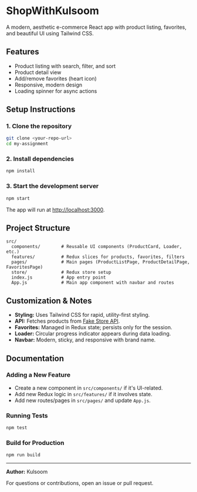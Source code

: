 # ShopWithKulsoom

A modern, aesthetic e-commerce React app with product listing, favorites, and beautiful UI using Tailwind CSS.

## Features
- Product listing with search, filter, and sort
- Product detail view
- Add/remove favorites (heart icon)
- Responsive, modern design
- Loading spinner for async actions

## Setup Instructions

### 1. Clone the repository
```bash
git clone <your-repo-url>
cd my-assignment
```

### 2. Install dependencies
```bash
npm install
```

### 3. Start the development server
```bash
npm start
```

The app will run at [http://localhost:3000](http://localhost:3000).

## Project Structure
```
src/
  components/        # Reusable UI components (ProductCard, Loader, etc.)
  features/          # Redux slices for products, favorites, filters
  pages/             # Main pages (ProductListPage, ProductDetailPage, FavoritesPage)
  store/             # Redux store setup
  index.js           # App entry point
  App.js             # Main app component with navbar and routes
```

## Customization & Notes
- **Styling:** Uses Tailwind CSS for rapid, utility-first styling.
- **API:** Fetches products from [Fake Store API](https://fakestoreapi.com/).
- **Favorites:** Managed in Redux state; persists only for the session.
- **Loader:** Circular progress indicator appears during data loading.
- **Navbar:** Modern, sticky, and responsive with brand name.

## Documentation

### Adding a New Feature
- Create a new component in `src/components/` if it's UI-related.
- Add new Redux logic in `src/features/` if it involves state.
- Add new routes/pages in `src/pages/` and update `App.js`.

### Running Tests
```bash
npm test
```

### Build for Production
```bash
npm run build
```

---

**Author:** Kulsoom

For questions or contributions, open an issue or pull request.
